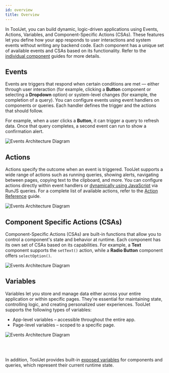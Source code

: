 ```yaml
---
id: overview
title: Overview
---
```


In ToolJet, you can build dynamic, logic-driven applications using Events, Actions, Variables, and Component-Specific Actions (CSAs). These features let you define how your app responds to user interactions and system events without writing any backend code. Each component has a unique set of available events and CSAs based on its functionality. Refer to the [individual component](/docs/app-builder/building-ui/component-library) guides for more details.

## Events

Events are triggers that respond when certain conditions are met — either through user interaction (for example, clicking a **Button** component or selecting a **Dropdown** option) or system-level changes (for example, the completion of a query). You can configure events using event handlers on components or queries. Each handler defines the trigger and the actions that should follow.

For example, when a user clicks a **Button**, it can trigger a query to refresh data. Once that query completes, a second event can run to show a confirmation alert.

<img className="screenshot-full img-l" src="/img/app-builder/events/overview/events.png" alt="Events Architecture Diagram"/>

## Actions

Actions specify the outcome when an event is triggered. ToolJet supports a wide range of actions such as running queries, showing alerts, navigating between pages, copying text to the clipboard, and more. You can configure actions directly within event handlers or [dynamically using JavaScript](/docs/app-builder/custom-code/control-components) via RunJS queries. For a complete list of available actions, refer to the [Action Reference](/docs/actions/run-query) guide.

<img className="screenshot-full img-l" src="/img/app-builder/events/overview/actions.png" alt="Events Architecture Diagram"/>

## Component Specific Actions (CSAs)

Component-Specific Actions (CSAs) are built-in functions that allow you to control a component's state and behavior at runtime. Each component has its own set of CSAs based on its capabilities. For example, a **Text** component supports the `setText()` action, while a **Radio Button** component offers `selectOption()`.

<img className="screenshot-full img-l" src="/img/app-builder/events/overview/csa.png" alt="Events Architecture Diagram"/>

## Variables

Variables let you store and manage data either across your entire application or within specific pages. They're essential for maintaining state, controlling logic, and creating personalized user experiences.
ToolJet supports the following types of variables:

- App-level variables – accessible throughout the entire app.
- Page-level variables – scoped to a specific page.

<img className="screenshot-full img-s" src="/img/app-builder/events/overview/var.png" alt="Events Architecture Diagram"/>

<br/><br/>

In addition, ToolJet provides built-in [exposed variables](/docs/app-builder/building-ui/component-state) for components and queries, which represent their current runtime state.
